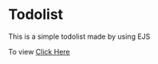 # Todolist

This is a simple todolist made by using EJS 

To view [Click Here](https://meronmeron.github.io/Todolist-EJS/)
